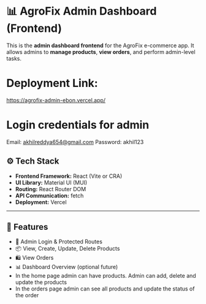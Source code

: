 # 📊 AgroFix Admin Dashboard (Frontend)

This is the **admin dashboard frontend** for the AgroFix e-commerce app. It allows admins to **manage products**, **view orders**, and perform admin-level tasks.

# Deployment Link:
https://agrofix-admin-ebon.vercel.app/

# Login credentials for admin
Email: akhilreddya654@gmail.com
Password: akhil123


## ⚙️ Tech Stack

- **Frontend Framework:** React (Vite or CRA)
- **UI Library:** Material UI (MUI)
- **Routing:** React Router DOM
- **API Communication:** fetch
- **Deployment:** Vercel

---

## 🚀 Features

- 🔐 Admin Login & Protected Routes  
- 📦 View, Create, Update, Delete Products  
- 🛍️ View Orders  
- 📊 Dashboard Overview (optional future)
- In the home page admin can have products. Admin can add, delete and update the products
- In the orders page admin can see all products and update the status of the order

